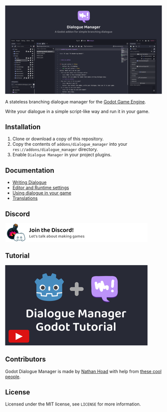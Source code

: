 ![Dialogue Manager for Godot](docs/hero.png)

A stateless branching dialogue manager for the [Godot Game Engine](https://godotengine.org/). 

Write your dialogue in a simple script-like way and run it in your game.

## Installation

1. Clone or download a copy of this repository.
2. Copy the contents of `addons/dialogue_manager` into your `res://addons/dialogue_manager` directory.
3. Enable `Dialogue Manager` in your project plugins.

## Documentation

- [Writing Dialogue](docs/Writing_Dialogue.md)
- [Editor and Runtime settings](docs/Settings.md)
- [Using dialogue in your game](docs/Using_Dialogue.md)
- [Translations](docs/Translations.md)

## Discord

[![Join the Discord](docs/discord.png)](https://discord.gg/zwBVQdJchX)

## Tutorial

[![Tutorial video thumbnail](docs/tutorial.png)](https://youtu.be/08HHSQGXfgM)

## Contributors

Godot Dialogue Manager is made by [Nathan Hoad](https://nathanhoad.net) with help from [these cool people](https://github.com/nathanhoad/godot_dialogue_manager/graphs/contributors).

## License

Licensed under the MIT license, see `LICENSE` for more information.
